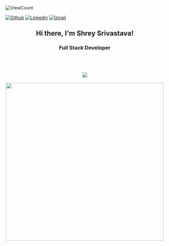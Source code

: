 ![ViewCount](https://views.whatilearened.today/views/github/shrey2506/shrey2506.svg?cache=remove)

[![Github](https://img.shields.io/badge/-Github-333?style=flat&logo=Github&logoColor=white)](https://github.com/shrey2506)
[![Linkedin](https://img.shields.io/badge/-LinkedIn-blue?style=flat&logo=Linkedin&logoColor=white)](https://www.linkedin.com/in/shrey-s-b22762116/)
[![Gmail](https://img.shields.io/badge/-Gmail-c14438?style=flat&logo=Gmail&logoColor=white)](mailto:shreysrivastava20@gmail.com)


<div align="center">
  <h2>Hi there, I'm Shrey Srivastava! </h2>
  <h3>Full Stack Developer </h3>
<br>
<br>
<br>
<img src="https://github-readme-stats.vercel.app/api?username=shrey2506&&show_icons=true&title_color=ffffff&icon_color=bb2acf&text_color=daf7dc&bg_color=151515"  />

<br>
<br>
<a href="https://github.com/shrey2506?tab=repositories">
<img width="500px" src="https://github-readme-stats.anuraghazra1.vercel.app/api/top-langs/?username=shrey2506&&show_icons=true&title_color=ffffff&icon_color=bb2acf&text_color=daf7dc&bg_color=151515" />
</a>
<br>
<br>


</div>


